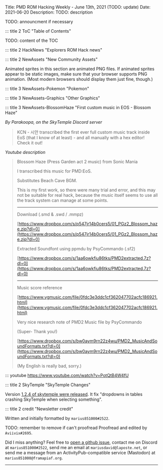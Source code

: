 Title: PMD ROM Hacking Weekly - June 13th, 2021 (TODO: update)
Date: 2021-06-20
Description: TODO: description

<style>
details summary > * { 
  display: inline;
}
</style>

TODO: announcment if necessary

::: title 2 ToC "Table of Contents"

TODO: content of the TOC

::: title 2 HackNews "Explorers ROM Hack news"

::: title 2 NewAssets "New Community Assets"

Animated sprites in this section are animated PNG files. If animated sprites appear to be static images, make sure that your browser supports PNG animation. (Most modern browsers should display them just fine, though.)

::: title 3 NewAssets-Pokemon "Pokemon"

::: title 3 NewAssets-Graphics "Other Graphics"

::: title 3 NewAssets-BlossomHaze "First custom music in EOS - Blossom Haze"

*By Parakoopa, on the SkyTemple Discord server*

> KCN - 시안 transcribed the first ever full custom music track inside EoS (that I know of at least) - and all manually with a hex editor! Check it out!

*Youtube description*

> Blossom Haze (Press Garden act 2 music) from Sonic Mania
> 
> I transcribed this music for PMD:EoS. 
> 
> Substitutes Beach Cave BGM.
> 
> This is my first work, so there were many trial and error, and this may not be suitable for real hack, because the music itself seems to use all the track system can manage at some points. 
> 
> ---
> 
> Download  (.smd & .swd / .mmpz)
>
> [https://www.dropbox.com/s/p547jr14b0cers5/01_PGz2_Blossom_haze.zip?dl=0](https://www.dropbox.com/s/p547jr14b0cers5/01_PGz2_Blossom_haze.zip?dl=0)
> 
> Extracted Soundfont using ppmdu by PsyCommando (.sf2)
> 
> [https://www.dropbox.com/s/1aa6owkfiu86tks/PMD2extracted.7z?dl=0](https://www.dropbox.com/s/1aa6owkfiu86tks/PMD2extracted.7z?dl=0)
> 
> ---
> 
> Music score reference
> 
> [https://www.vgmusic.com/file/0fdc3e3ddc1cf362047702acfc186921.html](https://www.vgmusic.com/file/0fdc3e3ddc1cf362047702acfc186921.html)
> 
> Very nice research note of PMD2 Music file by PsyCommando
>
> (Super- Thank you!)
> 
> [https://www.dropbox.com/s/bw0aym9rn22z4wu/PMD2_MusicAndSoundFormats.txt?dl=0](https://www.dropbox.com/s/bw0aym9rn22z4wu/PMD2_MusicAndSoundFormats.txt?dl=0)
> 
> (My English is really bad, sorry.)

::: youtube https://www.youtube.com/watch?v=PotQtB4W4fU

::: title 2 SkyTemple "SkyTemple Changes"

Version [1.2.4 of skytemple were released](https://projectpokemon.org/home/files/file/4193-skytemple-pmd2-rom-edtior/). It fix "dropdowns in tables crashing SkyTemple when selecting something".

::: title 2 credit "Newsletter credit"

Written and initially formatted by ``marius851000#2522``.

TODO: remember to remove if can't proofread
Proofread and edited by ``Aviivix#2695``.

Did I miss anything? Feel free to [open a github issue](https://github.com/marius851000/pmd_hack_weekly/issues), contact me on Discord at ``marius851000#2522``, send me an email at ``mariusdavid@laposte.net``, or send me a message from an ActivityPub-compatible service (Mastodon) at ``marius851000@framapiaf.org``.

---